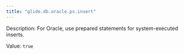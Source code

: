```yaml
---
title: "glide.db.oracle.ps.insert"
---
```


Description: For Oracle, use prepared statements for system-executed inserts.

Value: `true`
